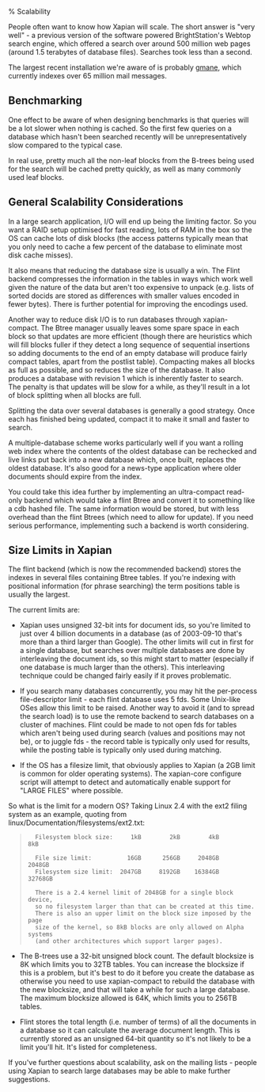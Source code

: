 % Scalability

People often want to know how Xapian will scale. The short answer is "very
well" - a previous version of the software powered BrightStation's Webtop
search engine, which offered a search over around 500 million web pages
(around 1.5 terabytes of database files). Searches took less than a second.

The largest recent installation we're aware of is probably [gmane][1], which
currently indexes over 65 million mail messages.

   [1]: http://search.gmane.org/

## Benchmarking

One effect to be aware of when designing benchmarks is that queries will be a
lot slower when nothing is cached. So the first few queries on a database
which hasn't been searched recently will be unrepresentatively slow compared
to the typical case.

In real use, pretty much all the non-leaf blocks from the B-trees being used
for the search will be cached pretty quickly, as well as many commonly used
leaf blocks.

## General Scalability Considerations

In a large search application, I/O will end up being the limiting factor. So
you want a RAID setup optimised for fast reading, lots of RAM in the box so
the OS can cache lots of disk blocks (the access patterns typically mean that
you only need to cache a few percent of the database to eliminate most disk
cache misses).

It also means that reducing the database size is usually a win. The Flint
backend compresses the information in the tables in ways which
work well given the nature of the data but aren't too expensive to unpack (e.g.
lists of sorted docids are stored as differences with smaller values encoded in
fewer bytes).  There is further potential for improving the encodings used.

Another way to reduce disk I/O is to run databases through xapian-compact. The
Btree manager usually leaves some spare space in each block so that updates
are more efficient (though there are heuristics which will fill blocks fuller
if they detect a long sequence of sequential insertions so adding documents to
the end of an empty database will produce fairly compact tables, apart from
the postlist table). Compacting makes all blocks as full as possible, and so
reduces the size of the database. It also produces a database with revision 1
which is inherently faster to search. The penalty is that updates will be slow
for a while, as they'll result in a lot of block splitting when all blocks are
full.

Splitting the data over several databases is generally a good strategy. Once
each has finished being updated, compact it to make it small and faster to
search.

A multiple-database scheme works particularly well if you want a rolling web
index where the contents of the oldest database can be rechecked and live
links put back into a new database which, once built, replaces the oldest
database. It's also good for a news-type application where older documents
should expire from the index.

You could take this idea further by implementing an ultra-compact read-only
backend which would take a flint Btree and convert it to something like a cdb
hashed file. The same information would be stored, but with less overhead than
the flint Btrees (which need to allow for update). If you need serious
performance, implementing such a backend is worth considering.

## Size Limits in Xapian

The flint backend (which is now the recommended backend) stores the indexes in
several files containing Btree tables. If you're indexing with positional
information (for phrase searching) the term positions table is usually the
largest.

The current limits are:

  * Xapian uses unsigned 32-bit ints for document ids, so you're limited to
just over 4 billion documents in a database (as of 2003-09-10 that's more than
a third larger than Google). The other limits will cut in first for a single
database, but searches over multiple databases are done by interleaving the
document ids, so this might start to matter (especially if one database is
much larger than the others). This interleaving technique could be changed
fairly easily if it proves problematic.

  * If you search many databases concurrently, you may hit the per-process
file-descriptor limit - each flint database uses 5 fds. Some Unix-like OSes
allow this limit to be raised. Another way to avoid it (and to spread the
search load) is to use the remote backend to search databases on a cluster of
machines. Flint could be made to not open fds for tables which aren't being
used during search (values and positions may not be), or to juggle fds - the
record table is typically only used for results, while the posting table is
typically only used during matching.

  * If the OS has a filesize limit, that obviously applies to Xapian (a 2GB
limit is common for older operating systems). The xapian-core configure script
will attempt to detect and automatically enable support for "LARGE FILES"
where possible.

So what is the limit for a modern OS? Taking Linux 2.4 with the ext2 filing
system as an example, quoting from linux/Documentation/filesystems/ext2.txt:

>
>       Filesystem block size:     1kB        2kB        4kB        8kB
>
>       File size limit:          16GB      256GB     2048GB     2048GB
>       Filesystem size limit:  2047GB     8192GB    16384GB    32768GB
>
>       There is a 2.4 kernel limit of 2048GB for a single block device,
>       so no filesystem larger than that can be created at this time.
>       There is also an upper limit on the block size imposed by the page
>       size of the kernel, so 8kB blocks are only allowed on Alpha systems
>       (and other architectures which support larger pages).

  * The B-trees use a 32-bit unsigned block count. The default blocksize is 8K
which limits you to 32TB tables. You can increase the blocksize if this is a
problem, but it's best to do it before you create the database as otherwise
you need to use xapian-compact to rebuild the database with the new blocksize,
and that will take a while for such a large database. The maximum blocksize
allowed is 64K, which limits you to 256TB tables.

  * Flint stores the total length (i.e. number of terms) of all the documents
in a database so it can calculate the average document length. This is
currently stored as an unsigned 64-bit quantity so it's not likely to be a
limit you'll hit. It's listed for completeness.

If you've further questions about scalability, ask on the mailing lists -
people using Xapian to search large databases may be able to make further
suggestions.
